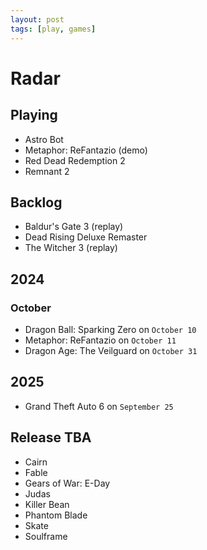 ```yaml
---
layout: post
tags: [play, games]
---
```


# Radar

## Playing

- Astro Bot
- Metaphor: ReFantazio (demo)
- Red Dead Redemption 2
- Remnant 2

## Backlog

- Baldur's Gate 3 (replay)
- Dead Rising Deluxe Remaster
- The Witcher 3 (replay)

## 2024

### October

- Dragon Ball: Sparking Zero on `October 10`
- Metaphor: ReFantazio on `October 11`
- Dragon Age: The Veilguard on `October 31`

## 2025

- Grand Theft Auto 6 on `September 25`

## Release TBA

- Cairn
- Fable
- Gears of War: E-Day
- Judas
- Killer Bean
- Phantom Blade
- Skate
- Soulframe
